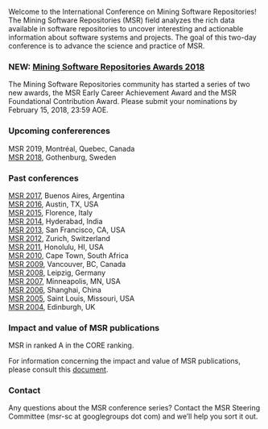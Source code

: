Welcome to the International Conference on Mining Software Repositories!
The Mining Software Repositories (MSR) field analyzes the rich data available in software repositories to uncover interesting and actionable information about software systems and projects. The goal of this two-day conference is to advance the science and practice of MSR.

### NEW: [Mining Software Repositories Awards 2018](http://www.msrconf.org/awards/2018)
The Mining Software Repositories community has started a series of two new 
awards, the MSR Early Career Achievement Award and the MSR Foundational 
Contribution Award. Please submit your nominations by February 15, 2018, 23:59 AOE.

### Upcoming confererences
MSR 2019, Montréal, Quebec, Canada <br/>
[MSR 2018](http://2018.msrconf.org/), Gothenburg, Sweden 

### Past conferences
[MSR 2017](http://2017.msrconf.org/), Buenos Aires, Argentina <br/>
[MSR 2016](http://2016.msrconf.org/), Austin, TX, USA <br/>
[MSR 2015](http://2015.msrconf.org/), Florence, Italy <br/>
[MSR 2014](http://2014.msrconf.org/), Hyderabad, India <br/>
[MSR 2013](http://2013.msrconf.org/), San Francisco, CA, USA <br/>
[MSR 2012](http://2012.msrconf.org/), Zurich, Switzerland <br/>
[MSR 2011](http://2011.msrconf.org/), Honolulu, HI, USA <br/>
[MSR 2010](http://2010.msrconf.org/), Cape Town, South Africa <br/>
[MSR 2009](http://2009.msrconf.org/), Vancouver, BC, Canada <br/>
[MSR 2008](http://2008.msrconf.org/), Leipzig, Germany <br/>
[MSR 2007](http://2007.msrconf.org/), Minneapolis, MN, USA <br/>
[MSR 2006](http://2006.msrconf.org/), Shanghai, China <br/>
[MSR 2005](http://2005.msrconf.org/), Saint Louis, Missouri, USA <br/>
[MSR 2004](http://2004.msrconf.org/), Edinburgh, UK

### Impact and value of MSR publications 
MSR in ranked A in the CORE ranking.

For information concerning the impact and value of MSR publications, please consult this [document](./MSR_Impact.pdf).

### Contact
Any questions about the MSR conference series? Contact the MSR Steering Committee (msr-sc at googlegroups dot com) and we’ll help you sort it out.
